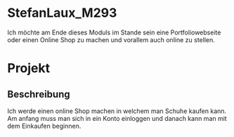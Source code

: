 # StefanLaux_M293

Ich möchte am Ende dieses Moduls im Stande sein eine Portfoliowebseite oder einen Online Shop zu machen und vorallem auch online zu stellen. 

# Projekt

## Beschreibung
Ich werde einen online Shop machen in welchem man Schuhe kaufen kann. Am anfang muss man sich in ein Konto einloggen und danach kann man mit dem Einkaufen beginnen.
